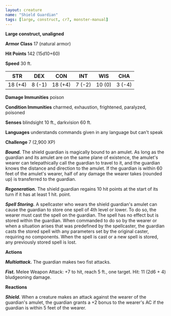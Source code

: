 ```yaml
---
layout: creature
name: "Shield Guardian"
tags: [large, construct, cr7, monster-manual]
---
```


**Large construct, unaligned**

**Armor Class** 17 (natural armor)

**Hit Points** 142 (15d10+60)

**Speed** 30 ft.

|   STR   |   DEX   |   CON   |   INT   |   WIS   |   CHA   |
|:-----:|:-----:|:-----:|:-----:|:-----:|:-----:|
| 18 (+4) | 8 (-1) | 18 (+4) | 7 (-2) | 10 (0) | 3 (-4) |

**Damage Immunities** poison

**Condition Immunities** charmed, exhaustion, frightened, paralyzed, poisoned

**Senses** blindsight 10 ft., darkvision 60 ft.

**Languages** understands commands given in any language but can't speak

**Challenge** 7 (2,900 XP)

***Bound.*** The shield guardian is magically bound to an amulet. As long as the guardian and its amulet are on the same plane of existence, the amulet's wearer can telepathically call the guardian to travel to it, and the guardian knows the distance and direction to the amulet. If the guardian is within 60 feet of the amulet's wearer, half of any damage the wearer takes (rounded up) is transferred to the guardian.

***Regeneration.*** The shield guardian regains 10 hit points at the start of its turn if it has at least 1 hit. point.

***Spell Storing.*** A spellcaster who wears the shield guardian's amulet can cause the guardian to store one spell of 4th level or lower. To do so, the wearer must cast the spell on the guardian. The spell has no effect but is stored within the guardian. When commanded to do so by the wearer or when a situation arises that was predefined by the spellcaster, the guardian casts the stored spell with any parameters set by the original caster, requiring no components. When the spell is cast or a new spell is stored, any previously stored spell is lost.

**Actions**

***Multiattack.*** The guardian makes two fist attacks.

***Fist.*** Melee Weapon Attack: +7 to hit, reach 5 ft., one target. Hit: 11 (2d6 + 4) bludgeoning damage.

**Reactions**

***Shield.*** When a creature makes an attack against the wearer of the guardian's amulet, the guardian grants a +2 bonus to the wearer's AC if the guardian is within 5 feet of the wearer.

